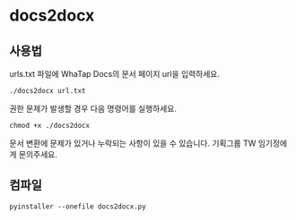 # docs2docx

## 사용법

urls.txt 파일에 WhaTap Docs의 문서 페이지 url을 입력하세요.

```
./docs2docx url.txt
```

권한 문제가 발생할 경우 다음 명령어를 실행하세요.

```
chmod +x ./docs2docx
```

문서 변환에 문제가 있거나 누락되는 사항이 있을 수 있습니다. 기획그룹 TW 임기정에게 문의주세요.

## 컴파일

```
pyinstaller --onefile docs2docx.py
```